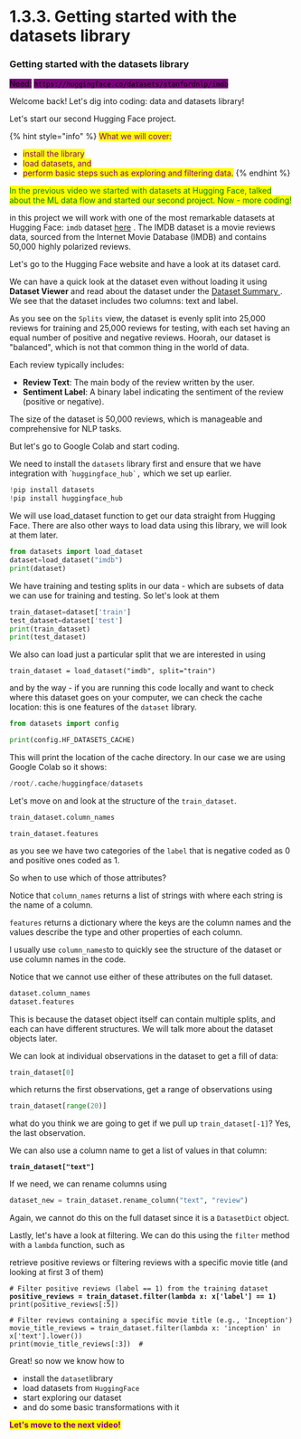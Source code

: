 # 1.3.3. Getting started with the datasets library

### Getting started with the datasets library

<mark style="background-color:purple;">Need:</mark> <mark style="background-color:purple;"></mark><mark style="background-color:purple;">`https://huggingface.co/datasets/stanfordnlp/imdb`</mark>&#x20;

Welcome back!  Let's dig into coding: data and datasets library!

Let's start our second Hugging Face project.&#x20;

{% hint style="info" %}
<mark style="color:purple;">What we will cover:</mark>

* <mark style="color:purple;">install the library</mark>
* <mark style="color:purple;">load datasets, and</mark>
* <mark style="color:purple;">perform basic steps such as exploring and filtering data.</mark>
{% endhint %}

&#x20;<mark style="color:green;">In the previous video we started with datasets at Hugging Face, talked about the ML data flow and started our second project. Now - more coding!</mark>

in this project we will work with one of the most remarkable datasets at Hugging Face: `imdb` dataset [here](https://huggingface.co/datasets/stanfordnlp/imdb) . The IMDB dataset is a movie reviews data,  sourced from the Internet Movie Database (IMDB) and contains 50,000 highly polarized reviews.

Let's go to the Hugging Face website and have a look at its dataset card.

We can have a quick look at the dataset even without loading it using **Dataset Viewer** and read about the dataset under the [Dataset Summary ](https://huggingface.co/datasets/stanfordnlp/imdb#dataset-card-for-imdb). We see that the dataset includes two columns: text and label.

As you see on the `Splits` view, the dataset is evenly split into 25,000 reviews for training and 25,000 reviews for testing, with each set having an equal number of positive and negative reviews. Hoorah, our dataset is "balanced", which is not that common thing in the world of data.

Each review typically includes:

* **Review Text**: The main body of the review written by the user.
* **Sentiment Label**: A binary label indicating the sentiment of the review (positive or negative).

The size of the dataset is 50,000 reviews, which is manageable and comprehensive for NLP tasks.

But let's go to Google Colab and start coding.

We need to install the `datasets` library first and ensure that we have integration with \```huggingface_hub`,`` which we set up earlier.

```python
!pip install datasets 
!pip install huggingface_hub
```

We will use load\_dataset function to get our data straight from Hugging Face. There are also other ways to load data using this library, we will look at them later.

```python
from datasets import load_dataset 
dataset=load_dataset("imdb")
print(dataset)
```

We have training and testing splits in our data - which are subsets of data we can use for training and testing. So let's look at them

```python
train_dataset=dataset['train']
test_dataset=dataset['test']
print(train_dataset)
print(test_dataset)
```

We also can load just a particular split that we are interested in using

```
train_dataset = load_dataset("imdb", split="train")
```

and by the way - if you are running this code locally and want to check where this dataset goes on your computer, we can check the cache location: this is one features of the `dataset` library.

```python
from datasets import config

print(config.HF_DATASETS_CACHE)
```

This will print the location of the cache directory. In our case we are using Google Colab so it shows:

```python
/root/.cache/huggingface/datasets
```

Let's move on and look at the structure of the `train_dataset`.&#x20;

```python
train_dataset.column_names
```

```
train_dataset.features
```

as you see we have two categories of the `label` that is negative coded as 0 and positive ones coded as 1.

So when to use which of those attributes?&#x20;

Notice that `column_names` returns a list of strings with where each string is the name of a column.&#x20;

`features` returns a dictionary where the keys are the column names and the values describe the type and other properties of each column. &#x20;

I usually use `column_names`to to quickly see the structure of the dataset or use column names in the code.

Notice that we cannot use either of these attributes on the full dataset.

```python
dataset.column_names
dataset.features
```

&#x20;This is because the dataset object itself can contain multiple splits, and each can have different structures. We will talk more about the dataset objects later.

We can look at individual observations in the dataset to get a fill of data:

```python
train_dataset[0]
```

which returns the first observations, get a range of observations using

```python
train_dataset[range(20)]
```

what do you think we are going to get if we pull up `train_dataset[-1]`? Yes, the last observation.

We can also use a column name to get a list of values in that column:

<pre class="language-python"><code class="lang-python"><strong>train_dataset["text"]
</strong></code></pre>

If we need, we can rename columns using

```python
dataset_new = train_dataset.rename_column("text", "review")
```

Again, we cannot do this on the full dataset since it is a `DatasetDict` object.

Lastly, let's have a look at filtering. We can do this using the `filter` method with a `lambda` function, such as&#x20;

retrieve positive reviews or filtering reviews with a specific movie title (and looking at first 3 of them)

<pre class="language-python"><code class="lang-python"># Filter positive reviews (label == 1) from the training dataset
<strong>positive_reviews = train_dataset.filter(lambda x: x['label'] == 1)
</strong>print(positive_reviews[:5])

# Filter reviews containing a specific movie title (e.g., 'Inception')
movie_title_reviews = train_dataset.filter(lambda x: 'inception' in x['text'].lower())
print(movie_title_reviews[:3])  #
</code></pre>

Great! so now we know how to&#x20;

* install the `dataset`library
* load datasets from `HuggingFace`
* start exploring our dataset
* and do some basic transformations with it

<mark style="color:purple;">**Let's move to the next video!**</mark>
